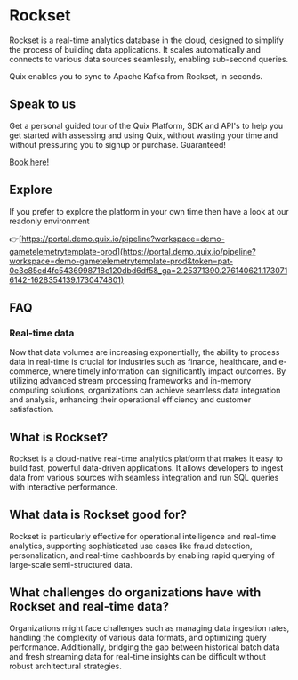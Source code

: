 <!--[tech-name]-->
# Rockset

Rockset is a real-time analytics database in the cloud, designed to simplify the process of building data applications. It scales automatically and connects to various data sources seamlessly, enabling sub-second queries.

Quix enables you to sync to Apache Kafka <span id="to_or_from">from</span> <span id="techname">Rockset</span>, in seconds.

## Speak to us

Get a personal guided tour of the Quix Platform, SDK and API's to help you get started with assessing and using Quix, without wasting your time and without pressuring you to signup or purchase. Guaranteed!

[Book here!](https://share.hsforms.com/1iW0TmZzKQMChk0lxd_tGiw4yjw2?__hstc=175542013.19c333c2ae8002be5fbc6a17a447e442.1730474801833.1730474801833.1730716142494.2&__hssc=175542013.2.1730716142494&__hsfp=3927774151)

## Explore

If you prefer to explore the platform in your own time then have a look at our readonly environment

👉[https://portal.demo.quix.io/pipeline?workspace=demo-gametelemetrytemplate-prod](https://portal.demo.quix.io/pipeline?workspace=demo-gametelemetrytemplate-prod&token=pat-0e3c85cd4fc5436998718c120dbd6df5&_ga=2.25371390.276140621.1730716142-1628354139.1730474801)

## FAQ

### Real-time data

Now that data volumes are increasing exponentially, the ability to process data in real-time is crucial for industries such as finance, healthcare, and e-commerce, where timely information can significantly impact outcomes. By utilizing advanced stream processing frameworks and in-memory computing solutions, organizations can achieve seamless data integration and analysis, enhancing their operational efficiency and customer satisfaction.

## What is <span id="techname">Rockset</span>?

Rockset is a cloud-native real-time analytics platform that makes it easy to build fast, powerful data-driven applications. It allows developers to ingest data from various sources with seamless integration and run SQL queries with interactive performance.

## What data is <span id="techname">Rockset</span> good for?

Rockset is particularly effective for operational intelligence and real-time analytics, supporting sophisticated use cases like fraud detection, personalization, and real-time dashboards by enabling rapid querying of large-scale semi-structured data.

## What challenges do organizations have with <span id="techname">Rockset</span> and real-time data?

Organizations might face challenges such as managing data ingestion rates, handling the complexity of various data formats, and optimizing query performance. Additionally, bridging the gap between historical batch data and fresh streaming data for real-time insights can be difficult without robust architectural strategies.
